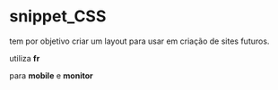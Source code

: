 # snippet_CSS

tem por objetivo criar um layout para usar em criação de sites futuros.

utiliza __fr__

para **mobile** e **monitor**
